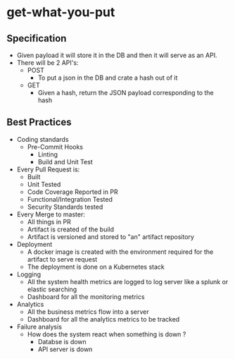 # get-what-you-put

## Specification

- Given payload it will store it in the DB and then it will serve as an API.
- There will be 2 API's:
    - POST
        - To put a json in the DB and crate a hash out of it
    - GET
        - Given a hash, return the JSON payload corresponding to the hash

## Best Practices

- Coding standards
    - Pre-Commit Hooks
        - Linting
        - Build and Unit Test
- Every Pull Request is:
    - Built
    - Unit Tested
    - Code Coverage Reported in PR
    - Functional/Integration Tested
    - Security Standards tested
- Every Merge to master:
    - All things in PR
    - Artifact is created of the build
    - Artifact is versioned and stored to "an" artifact repository
- Deployment
    - A docker image is created with the environment required for the artifact to serve request
    - The deployment is done on a Kubernetes stack
- Logging
    - All the system health metrics are logged to log server like a splunk or elastic searching
    - Dashboard for all the monitoring metrics
- Analytics
    - All the business metrics flow into a server
    - Dashboard for all the analytics metrics to be tracked
- Failure analysis
    - How does the system react when something is down ?
        - Databse is down
        - API server is down
